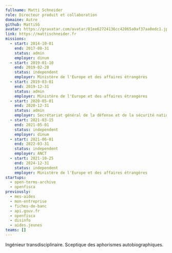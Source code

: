 ```yaml
---
fullname: Matti Schneider
role: Directeur produit et collaboration
domaine: Autre
github: MattiSG
avatar: https://gravatar.com/avatar/81ee62724136cc42065a0af37aa0edc1.jpg?s=512
link: https://mattischneider.fr
missions:
  - start: 2014-10-01
    end: 2017-08-31
    status: admin
    employer: dinum
  - start: 2019-01-10
    end: 2019-02-28
    status: independent
    employer: Ministère de l'Europe et des affaires étrangères
  - start: 2019-03-01
    end: 2019-12-31
    status: admin
    employer: Ministère de l'Europe et des affaires étrangères
  - start: 2020-05-01
    end: 2020-12-31
    status: admin
    employer: Secrétariat général de la défense et de la sécurité nationale
  - start: 2021-03-15
    end: 2021-05-01
    status: independent
    employer: dinum
  - start: 2021-06-01
    end: 2022-03-31
    status: independent
    employer: ANCT
  - start: 2021-10-25
    end: 2024-12-31
    status: independent
    employer: Ministère de l'Europe et des affaires étrangères
startups:
  - open-terms-archive
  - openfisca
previously:
  - mes-aides
  - mon-entreprise
  - fiches-de-banc
  - api.gouv.fr
  - openfisca
  - disinfo
  - aides.jeunes
teams: []
---
```

Ingénieur transdisciplinaire. Sceptique des aphorismes autobiographiques.
